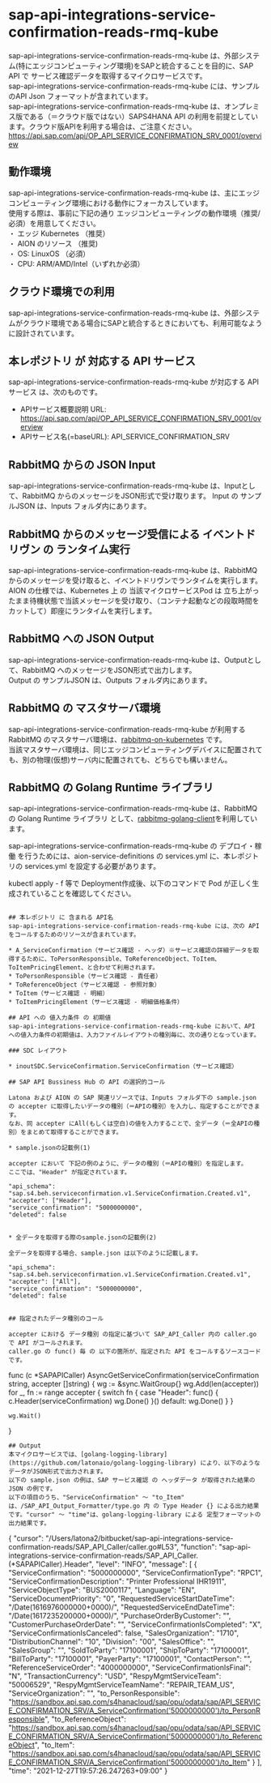 # sap-api-integrations-service-confirmation-reads-rmq-kube
sap-api-integrations-service-confirmation-reads-rmq-kube は、外部システム(特にエッジコンピューティング環境)をSAPと統合することを目的に、SAP API で サービス確認データを取得するマイクロサービスです。    
sap-api-integrations-service-confirmation-reads-rmq-kube には、サンプルのAPI Json フォーマットが含まれています。   
sap-api-integrations-service-confirmation-reads-rmq-kube は、オンプレミス版である（＝クラウド版ではない）SAPS4HANA API の利用を前提としています。クラウド版APIを利用する場合は、ご注意ください。   
https://api.sap.com/api/OP_API_SERVICE_CONFIRMATION_SRV_0001/overview  

## 動作環境  
sap-api-integrations-service-confirmation-reads-rmq-kube は、主にエッジコンピューティング環境における動作にフォーカスしています。  
使用する際は、事前に下記の通り エッジコンピューティングの動作環境（推奨/必須）を用意してください。  
・ エッジ Kubernetes （推奨）    
・ AION のリソース （推奨)    
・ OS: LinuxOS （必須）    
・ CPU: ARM/AMD/Intel（いずれか必須）　　

## クラウド環境での利用
sap-api-integrations-service-confirmation-reads-rmq-kube は、外部システムがクラウド環境である場合にSAPと統合するときにおいても、利用可能なように設計されています。  

## 本レポジトリ が 対応する API サービス
sap-api-integrations-service-confirmation-reads-rmq-kube が対応する APIサービス は、次のものです。

* APIサービス概要説明 URL: https://api.sap.com/api/OP_API_SERVICE_CONFIRMATION_SRV_0001/overview   
* APIサービス名(=baseURL): API_SERVICE_CONFIRMATION_SRV

## RabbitMQ からの JSON Input

sap-api-integrations-service-confirmation-reads-rmq-kube は、Inputとして、RabbitMQ からのメッセージをJSON形式で受け取ります。 
Input の サンプルJSON は、Inputs フォルダ内にあります。  

## RabbitMQ からのメッセージ受信による イベントドリヴン の ランタイム実行

sap-api-integrations-service-confirmation-reads-rmq-kube は、RabbitMQ からのメッセージを受け取ると、イベントドリヴンでランタイムを実行します。  
AION の仕様では、Kubernetes 上 の 当該マイクロサービスPod は 立ち上がったまま待機状態で当該メッセージを受け取り、（コンテナ起動などの段取時間をカットして）即座にランタイムを実行します。　

## RabbitMQ への JSON Output

sap-api-integrations-service-confirmation-reads-rmq-kube は、Outputとして、RabbitMQ へのメッセージをJSON形式で出力します。  
Output の サンプルJSON は、Outputs フォルダ内にあります。  

## RabbitMQ の マスタサーバ環境

sap-api-integrations-service-confirmation-reads-rmq-kube が利用する RabbitMQ のマスタサーバ環境は、[rabbitmq-on-kubernetes](https://github.com/latonaio/rabbitmq-on-kubernetes) です。  
当該マスタサーバ環境は、同じエッジコンピューティングデバイスに配置されても、別の物理(仮想)サーバ内に配置されても、どちらでも構いません。

## RabbitMQ の Golang Runtime ライブラリ
sap-api-integrations-service-confirmation-reads-rmq-kube は、RabbitMQ の Golang Runtime ライブラリ として、[rabbitmq-golang-client](https://github.com/latonaio/rabbitmq-golang-client)を利用しています。

sap-api-integrations-service-confirmation-reads-rmq-kube の デプロイ・稼働 を行うためには、aion-service-definitions の services.yml に、本レポジトリの services.yml を設定する必要があります。

kubectl apply - f 等で Deployment作成後、以下のコマンドで Pod が正しく生成されていることを確認してください。
```

## 本レポジトリ に 含まれる API名
sap-api-integrations-service-confirmation-reads-rmq-kube には、次の API をコールするためのリソースが含まれています。  

* A_ServiceConfirmation（サービス確認 - ヘッダ）※サービス確認の詳細データを取得するために、ToPersonResponsible、ToReferenceObject、ToItem、ToItemPricingElement、と合わせて利用されます。
* ToPersonResponsible（サービス確認 - 責任者）
* ToReferenceObject（サービス確認 - 参照対象）
* ToItem（サービス確認 - 明細）
* ToItemPricingElement（サービス確認 - 明細価格条件）

## API への 値入力条件 の 初期値
sap-api-integrations-service-confirmation-reads-rmq-kube において、API への値入力条件の初期値は、入力ファイルレイアウトの種別毎に、次の通りとなっています。  

### SDC レイアウト

* inoutSDC.ServiceConfirmation.ServiceConfirmation（サービス確認）

## SAP API Bussiness Hub の API の選択的コール

Latona および AION の SAP 関連リソースでは、Inputs フォルダ下の sample.json の accepter に取得したいデータの種別（＝APIの種別）を入力し、指定することができます。  
なお、同 accepter にAll(もしくは空白)の値を入力することで、全データ（＝全APIの種別）をまとめて取得することができます。  

* sample.jsonの記載例(1)  

accepter において 下記の例のように、データの種別（＝APIの種別）を指定します。  
ここでは、"Header" が指定されています。

```
	"api_schema": "sap.s4.beh.serviceconfirmation.v1.ServiceConfirmation.Created.v1",
	"accepter": ["Header"],
	"service_confirmation": "5000000000",
	"deleted": false
```
  
* 全データを取得する際のsample.jsonの記載例(2)  

全データを取得する場合、sample.json は以下のように記載します。  

```
	"api_schema": "sap.s4.beh.serviceconfirmation.v1.ServiceConfirmation.Created.v1",
	"accepter": ["All"],
	"service_confirmation": "5000000000",
	"deleted": false
```

## 指定されたデータ種別のコール

accepter における データ種別 の指定に基づいて SAP_API_Caller 内の caller.go で API がコールされます。  
caller.go の func() 毎 の 以下の箇所が、指定された API をコールするソースコードです。  

```
func (c *SAPAPICaller) AsyncGetServiceConfirmation(serviceConfirmation string, accepter []string) {
	wg := &sync.WaitGroup{}
	wg.Add(len(accepter))
	for _, fn := range accepter {
		switch fn {
		case "Header":
			func() {
				c.Header(serviceConfirmation)
				wg.Done()
			}()
		default:
			wg.Done()
		}
	}

	wg.Wait()
}
```
## Output  
本マイクロサービスでは、[golang-logging-library](https://github.com/latonaio/golang-logging-library) により、以下のようなデータがJSON形式で出力されます。  
以下の sample.json の例は、SAP サービス確認 の ヘッダデータ が取得された結果の JSON の例です。  
以下の項目のうち、"ServiceConfirmation" ～ "to_Item" は、/SAP_API_Output_Formatter/type.go 内 の Type Header {} による出力結果です。"cursor" ～ "time"は、golang-logging-library による 定型フォーマットの出力結果です。  

```
{
	"cursor": "/Users/latona2/bitbucket/sap-api-integrations-service-confirmation-reads/SAP_API_Caller/caller.go#L53",
	"function": "sap-api-integrations-service-confirmation-reads/SAP_API_Caller.(*SAPAPICaller).Header",
	"level": "INFO",
	"message": [
		{
			"ServiceConfirmation": "5000000000",
			"ServiceConfirmationType": "RPC1",
			"ServiceConfirmationDescription": "Printer Professional IHR1911",
			"ServiceObjectType": "BUS2000117",
			"Language": "EN",
			"ServiceDocumentPriority": "0",
			"RequestedServiceStartDateTime": "/Date(1616976000000+0000)/",
			"RequestedServiceEndDateTime": "/Date(1617235200000+0000)/",
			"PurchaseOrderByCustomer": "",
			"CustomerPurchaseOrderDate": "",
			"ServiceConfirmationIsCompleted": "X",
			"ServiceConfirmationIsCanceled": false,
			"SalesOrganization": "1710",
			"DistributionChannel": "10",
			"Division": "00",
			"SalesOffice": "",
			"SalesGroup": "",
			"SoldToParty": "17100001",
			"ShipToParty": "17100001",
			"BillToParty": "17100001",
			"PayerParty": "17100001",
			"ContactPerson": "",
			"ReferenceServiceOrder": "4000000000",
			"ServiceConfirmationIsFinal": "N",
			"TransactionCurrency": "USD",
			"RespyMgmtServiceTeam": "50006529",
			"RespyMgmtServiceTeamName": "REPAIR_TEAM_US",
			"ServiceOrganization": "",
			"to_PersonResponsible": "https://sandbox.api.sap.com/s4hanacloud/sap/opu/odata/sap/API_SERVICE_CONFIRMATION_SRV/A_ServiceConfirmation('5000000000')/to_PersonResponsible",
			"to_ReferenceObject": "https://sandbox.api.sap.com/s4hanacloud/sap/opu/odata/sap/API_SERVICE_CONFIRMATION_SRV/A_ServiceConfirmation('5000000000')/to_ReferenceObject",
			"to_Item": "https://sandbox.api.sap.com/s4hanacloud/sap/opu/odata/sap/API_SERVICE_CONFIRMATION_SRV/A_ServiceConfirmation('5000000000')/to_Item"
		}
	],
	"time": "2021-12-27T19:57:26.247263+09:00"
}
```

